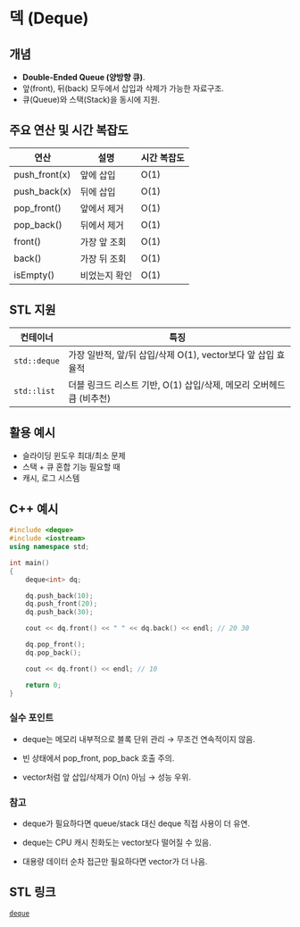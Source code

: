 # 덱 (Deque)

## 개념
- **Double-Ended Queue (양방향 큐)**.
- 앞(front), 뒤(back) 모두에서 삽입과 삭제가 가능한 자료구조.
- 큐(Queue)와 스택(Stack)을 동시에 지원.

## 주요 연산 및 시간 복잡도
| 연산          | 설명               | 시간 복잡도 |
|-------------|------------------|------------|
| push_front(x) | 앞에 삽입           | O(1)       |
| push_back(x)  | 뒤에 삽입           | O(1)       |
| pop_front()   | 앞에서 제거          | O(1)       |
| pop_back()    | 뒤에서 제거          | O(1)       |
| front()       | 가장 앞 조회         | O(1)       |
| back()        | 가장 뒤 조회         | O(1)       |
| isEmpty()     | 비었는지 확인        | O(1)       |

## STL 지원
| 컨테이너      | 특징                                   |
|--------------|--------------------------------------|
| `std::deque`  | 가장 일반적, 앞/뒤 삽입/삭제 O(1), vector보다 앞 삽입 효율적 |
| `std::list`   | 더블 링크드 리스트 기반, O(1) 삽입/삭제, 메모리 오버헤드 큼 (비추천) |

## 활용 예시
- 슬라이딩 윈도우 최대/최소 문제
- 스택 + 큐 혼합 기능 필요할 때
- 캐시, 로그 시스템

## C++ 예시
```cpp
#include <deque>
#include <iostream>
using namespace std;

int main()
{
    deque<int> dq;

    dq.push_back(10);
    dq.push_front(20);
    dq.push_back(30);

    cout << dq.front() << " " << dq.back() << endl; // 20 30

    dq.pop_front();
    dq.pop_back();

    cout << dq.front() << endl; // 10

    return 0;
}
```
### 실수 포인트
- deque는 메모리 내부적으로 블록 단위 관리 → 무조건 연속적이지 않음.

- 빈 상태에서 pop_front, pop_back 호출 주의.

- vector처럼 앞 삽입/삭제가 O(n) 아님 → 성능 우위.

### 참고
- deque가 필요하다면 queue/stack 대신 deque 직접 사용이 더 유연.

- deque는 CPU 캐시 친화도는 vector보다 떨어질 수 있음.

- 대용량 데이터 순차 접근만 필요하다면 vector가 더 나음.

## STL 링크
[`deque`](../../C++(STL)/deque.md)
